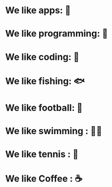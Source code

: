 # We like apps: 🤖
# We like programming: 🥇 
# We like coding: 🥈 
# We like fishing: 🐟
# We like football: 🏈
# We like swimming : 🏊‍♂️
# We like tennis : 🎾
# We like Coffee : ☕


